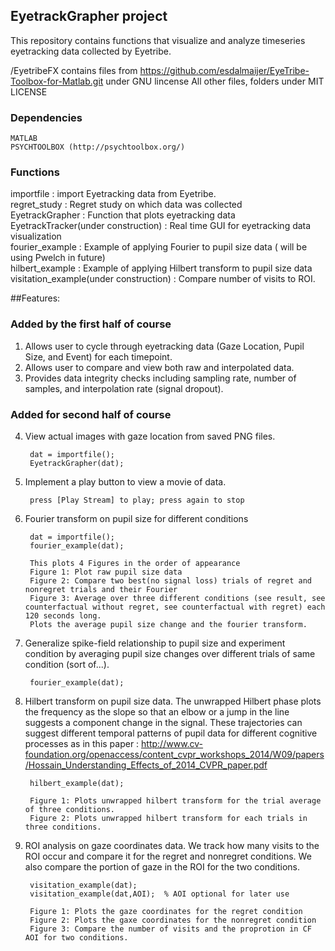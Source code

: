 ## EyetrackGrapher project 

This repository contains functions that visualize and analyze timeseries eyetracking data collected by Eyetribe.

/EyetribeFX contains files from https://github.com/esdalmaijer/EyeTribe-Toolbox-for-Matlab.git under GNU lincense
All other files, folders under MIT LICENSE 

### Dependencies
	MATLAB
	PSYCHTOOLBOX (http://psychtoolbox.org/)

### Functions

importfile : import Eyetracking data from Eyetribe.  
regret_study : Regret study on which data was collected  
EyetrackGrapher : Function that plots eyetracking data   
EyetrackTracker(under construction) : Real time GUI for eyetracking data visualization  
fourier_example : Example of applying Fourier to pupil size data ( will be using Pwelch in future)  
hilbert_example : Example of applying Hilbert transform to pupil size data  
visitation_example(under construction) : Compare number of visits to ROI.   

##Features: 

### Added by the first half of course
1. Allows user to cycle through eyetracking data (Gaze Location, Pupil Size, and Event) for each timepoint. 
2. Allows user to compare and view both raw and interpolated data.
3. Provides data integrity checks including sampling rate, number of samples, and interpolation rate (signal dropout).

### Added for second half of course
4. View actual images with gaze location from saved PNG files.
    
    	dat = importfile();
    	EyetrackGrapher(dat);

5. Implement a play button to view a movie of data. 

        press [Play Stream] to play; press again to stop    

6. Fourier transform on pupil size for different conditions

    	dat = importfile();
    	fourier_example(dat);

        This plots 4 Figures in the order of appearance 
        Figure 1: Plot raw pupil size data
        Figure 2: Compare two best(no signal loss) trials of regret and nonregret trials and their Fourier
        Figure 3: Average over three different conditions (see result, see counterfactual without regret, see counterfactual with regret) each 120 seconds long.
        Plots the average pupil size change and the fourier transform. 

7. Generalize spike-field relationship to pupil size and experiment condition by averaging pupil size changes over different trials of same condition (sort of...).

	    fourier_example(dat);

8. Hilbert transform on pupil size data. The unwrapped Hilbert phase plots the frequency as the slope so that an elbow or a jump in the line suggests a component change in the signal. These trajectories can suggest different temporal patterns of pupil data for different cognitive processes as in this paper : http://www.cv-foundation.org/openaccess/content_cvpr_workshops_2014/W09/papers/Hossain_Understanding_Effects_of_2014_CVPR_paper.pdf 

	    hilbert_example(dat);

        Figure 1: Plots unwrapped hilbert transform for the trial average of three conditions. 
        Figure 2: Plots unwrapped hilbert transform for each trials in three conditions. 

9. ROI analysis on gaze coordinates data. We track how many visits to the ROI occur and compare it for the regret and nonregret conditions. We also compare the portion of gaze in the ROI for the two conditions. 
	     
	    visitation_example(dat); 
	    visitation_example(dat,AOI);  % AOI optional for later use

        Figure 1: Plots the gaze coordinates for the regret condition  
        Figure 2: Plots the gaxe coordinates for the nonregret condition  
        Figure 3: Compare the number of visits and the proprotion in CF AOI for two conditions.  
